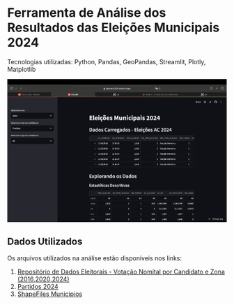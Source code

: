 # Ferramenta de Análise dos Resultados das Eleições Municipais 2024

Tecnologias utilizadas: Python, Pandas, GeoPandas, Streamlit, Plotly, Matplotlib

![image info](./imgs/demo.png)

## Dados Utilizados

Os arquivos utilizados na análise estão disponíveis nos links:
1. [Repositório de Dados Eleitorais - Votação Nomital por Candidato e Zona (2016,2020,2024)](https://dadosabertos.tse.jus.br/dataset/?tags=Ano+2024)
2. [Partidos 2024](https://github.com/programacaodinamica/analise-dados/blob/master/dados/partidos2024.csv)
3. [ShapeFiles Municipios](https://www.ibge.gov.br/geociencias/organizacao-do-territorio/malhas-territoriais/15774-malhas.html)